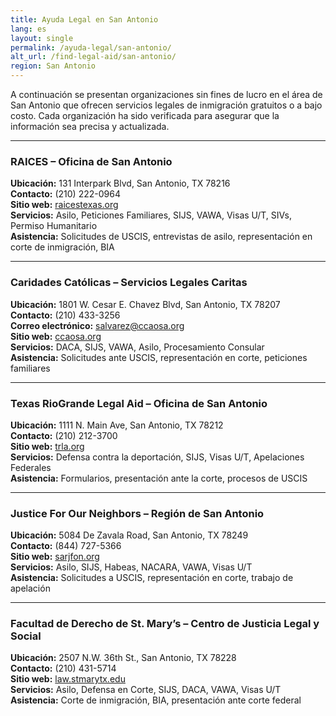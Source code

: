 ```yaml
---
title: Ayuda Legal en San Antonio
lang: es
layout: single
permalink: /ayuda-legal/san-antonio/
alt_url: /find-legal-aid/san-antonio/
region: San Antonio
---
```


A continuación se presentan organizaciones sin fines de lucro en el área de San Antonio que ofrecen servicios legales de inmigración gratuitos o a bajo costo. Cada organización ha sido verificada para asegurar que la información sea precisa y actualizada.

---

### RAICES – Oficina de San Antonio  
**Ubicación:** 131 Interpark Blvd, San Antonio, TX 78216  
**Contacto:** (210) 222-0964  
**Sitio web:** [raicestexas.org](https://www.raicestexas.org)  
**Servicios:** Asilo, Peticiones Familiares, SIJS, VAWA, Visas U/T, SIVs, Permiso Humanitario  
**Asistencia:** Solicitudes de USCIS, entrevistas de asilo, representación en corte de inmigración, BIA

---

### Caridades Católicas – Servicios Legales Caritas  
**Ubicación:** 1801 W. Cesar E. Chavez Blvd, San Antonio, TX 78207  
**Contacto:** (210) 433-3256  
**Correo electrónico:** salvarez@ccaosa.org  
**Sitio web:** [ccaosa.org](https://www.ccaosa.org)  
**Servicios:** DACA, SIJS, VAWA, Asilo, Procesamiento Consular  
**Asistencia:** Solicitudes ante USCIS, representación en corte, peticiones familiares

---

### Texas RioGrande Legal Aid – Oficina de San Antonio  
**Ubicación:** 1111 N. Main Ave, San Antonio, TX 78212  
**Contacto:** (210) 212-3700  
**Sitio web:** [trla.org](https://www.trla.org)  
**Servicios:** Defensa contra la deportación, SIJS, Visas U/T, Apelaciones Federales  
**Asistencia:** Formularios, presentación ante la corte, procesos de USCIS

---

### Justice For Our Neighbors – Región de San Antonio  
**Ubicación:** 5084 De Zavala Road, San Antonio, TX 78249  
**Contacto:** (844) 727-5366  
**Sitio web:** [sarjfon.org](https://www.sarjfon.org)  
**Servicios:** Asilo, SIJS, Habeas, NACARA, VAWA, Visas U/T  
**Asistencia:** Solicitudes a USCIS, representación en corte, trabajo de apelación

---

### Facultad de Derecho de St. Mary’s – Centro de Justicia Legal y Social  
**Ubicación:** 2507 N.W. 36th St., San Antonio, TX 78228  
**Contacto:** (210) 431-5714  
**Sitio web:** [law.stmarytx.edu](https://law.stmarytx.edu)  
**Servicios:** Asilo, Defensa en Corte, SIJS, DACA, VAWA, Visas U/T  
**Asistencia:** Corte de inmigración, BIA, presentación ante corte federal